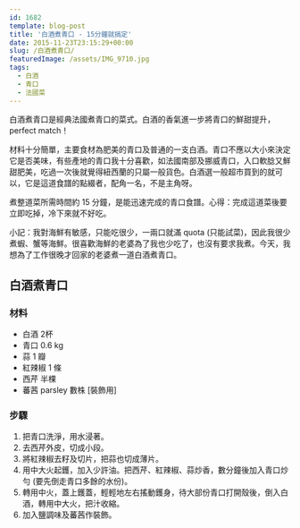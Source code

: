 ```yaml
---
id: 1682
template: blog-post
title: '白酒煮青口 - 15分鐘就搞定'
date: 2015-11-23T23:15:29+00:00
slug: /白酒煮青口/
featuredImage: /assets/IMG_9710.jpg
tags:
  - 白酒
  - 青口
  - 法國菜
---
```

白酒煮青口是經典法國煮青口的菜式。白酒的香氣進一步將青口的鮮甜提升，perfect match！

材料十分簡單，主要食材為肥美的青口及普通的一支白酒。青口不應以大小來決定它是否美味，有些產地的青口我十分喜歡，如法國南部及挪威青口，入口軟腍又鮮甜肥美，吃過一次後就覺得紐西蘭的只屬一般貨色。白酒選一般超市買到的就可以，它是這道食譜的點綴者，配角一名，不是主角呀。

<!--more-->

煮整道菜所需時間約 15 分鐘，是能迅速完成的青口食譜。心得：完成這道菜後要立即吃掉，冷下來就不好吃。

小記：我對海鮮有敏感，只能吃很少，一兩口就滿 quota (只能試菜)，因此我很少煮蝦、蟹等海鮮。很喜歡海鮮的老婆為了我也少吃了，也沒有要求我煮。今天，我想為了工作很晚才回家的老婆煮一道白酒煮青口。

## 白酒煮青口

### 材料

* 白酒 2杯
* 青口 0.6 kg
* 蒜 1 瓣
* 紅辣椒 1 條
* 西芹 半棵
* 蕃茜 parsley 數株 [裝飾用]

### 步驟

1. 把青口洗淨，用水浸著。
2. 去西芹外皮，切成小段。
3. 將紅辣椒去籽及切片，把蒜也切成薄片。
4. 用中大火起鑊，加入少許油。把西芹、紅辣椒、蒜炒香，數分鐘後加入青口炒勻 (要先倒走青口多餘的水份)。
5. 轉用中火，蓋上鑊蓋，輕輕地左右搖動鑊身，待大部份青口打開殼後，倒入白酒，轉用中大火，把汁收縮。
6. 加入鹽調味及蕃茜作裝飾。